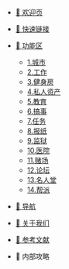 * [🌆 欢迎页](/README.md)

* [🔗 快速链接](/quicklink/1.-xin-shou-ren-wu.md)

* [🚙 功能区](/area/1.-cheng-shi.md)
  * [1.城市](/area/1.-cheng-shi.md)
  * [2.工作](/area/2.-gong-zuo.md)
  * [3.健身房](/area/3.-jian-shen-fang.md)
  * [4.私人资产](/area/4.-si-ren-zi-chan.md)
  * [5.教育](/area/5.-jiao-yu.md)
  * [6.搞事](/area/6.-gao-shi.md)
  * [7.任务](/area/7.-ren-wu.md)
  * [8.报纸](/area/8.-bao-zhi.md)
  * [9.监狱](/area/9.-jian-yu.md)
  * [10.医院](/area/10.-yi-yuan.md)
  * [11.赌场](/area/11.-du-chang.md)
  * [12.论坛](/area/12.-lun-tan.md)
  * [13.名人堂](/area/13.-ming-ren-tang.md)
  * [14.帮派](/area/14.-bang-pai.md)

* [🔎 导航](/navigation/1.-zhu-ye.md)
  <!-- * [1.主页](/navigation/1.-zhu-ye.md)
  * [2.贡献者](/navigation/2.-gong-xian-zhe.md)
  * [3.社区门户](/navigation/3.-she-qu-men-hu.md)
  * [4.使用协议](/navigation/4.-shi-yong-xie-yi.md)
  * [5.禁令](/navigation/5.-jin-ling.md)
  * [6.当前活动](/navigation/6.-dang-qian-huo-dong.md)
  * [7.FAQ](/navigation/7.faq.md) -->

* [🧑 关于我们](/aboutus/who-are-we.md)
  <!-- * [Who are we](/aboutus/who-are-we.md) -->

* [📖 参考文献](/reference/vscode_install.md)
  <!-- * [VsCode安装、插件安装、Markdown预览](/reference/vscode_install.md)
  * [Markdown基本语法](/reference/markdown_basic.md)
  * [正则表达式语法](/reference/regex_basic.md)
  * [Git及Github基本功能介绍](/reference/git_basic.md)
  * [Docsify基本功能介绍](/reference/docsify_basic.md) -->

* 🧠 内部攻略
  <!-- * [系统工作](/tutorials/xi-tong-gong-zuo.md) -->
